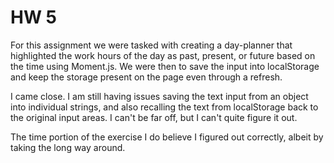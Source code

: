 # HW 5

For this assignment we were tasked with creating a day-planner that highlighted the work hours of the day as past, present, or future based on the time using Moment.js. We were then to save the input into localStorage and keep the storage present on the page even through a refresh. 

I came close. I am still having issues saving the text input from an object into individual strings, and also recalling the text from localStorage back to the original input areas. I can't be far off, but I can't quite figure it out. 

The time portion of the exercise I do believe I figured out correctly, albeit by taking the long way around. 